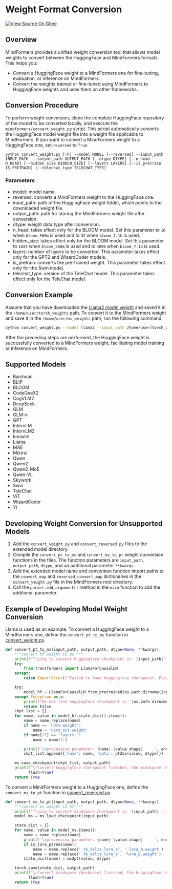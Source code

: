 # Weight Format Conversion

[![View Source On Gitee](https://mindspore-website.obs.cn-north-4.myhuaweicloud.com/website-images/r2.4.0/resource/_static/logo_source_en.svg)](https://gitee.com/mindspore/docs/blob/r2.4.0/docs/mindformers/docs/source_zh_cn/function/weight_conversion.md)

## Overview

MindFormers provides a unified weight conversion tool that allows model weights to convert between the HuggingFace and MindFormers formats. This helps you:

- Convert a HuggingFace weight to a MindFormers one for fine-tuning, evaluation, or inference on MindFormers.
- Convert the weights trained or fine-tuned using MindFormers to HuggingFace weights and uses them on other frameworks.

## Conversion Procedure

To perform weight conversion, clone the complete HuggingFace repository of the model to be converted locally, and execute the `mindformers/convert_weight.py` script. This script automatically converts the HuggingFace model weight file into a weight file applicable to MindFormers. If you want to convert a MindFormers weight to a HuggingFace one, set
`reversed` to `True`.

```shell
python convert_weight.py [-h] --model MODEL [--reversed] --input_path INPUT_PATH  --output_path OUTPUT_PATH [--dtype DTYPE] [--n_head N_HEAD] [--hidden_size HIDDEN_SIZE] [--layers LAYERS] [--is_pretrain IS_PRETRAIN] [--telechat_type TELECHAT_TYPE]
```

### Parameters

- model: model name.
- reversed: converts a MindFormers weight to the HuggingFace one.
- input_path: path of the HuggingFace weight folder, which points to the downloaded weight file.
- output_path: path for storing the MindFormers weight file after conversion.
- dtype: weight data type after conversion.
- n_head: takes effect only for the BLOOM model. Set this parameter to `16` when `bloom_560m` is used and to `32` when `bloom_7.1b` is used.
- hidden_size: takes effect only for the BLOOM model. Set this parameter to `1024` when `bloom_560m` is used and to `4096` when `bloom_7.1b` is used.
- layers: number of layers to be converted. This parameter takes effect only for the GPT2 and WizardCoder models.
- is_pretrain: converts the pre-trained weight. This parameter takes effect only for the Swin model.
- telechat_type: version of the TeleChat model. This parameter takes effect only for the TeleChat model.

## Conversion Example

Assume that you have downloaded the [Llama2 model weight](https://gitee.com/mindspore/mindformers/blob/r1.3.0/docs/model_cards/llama2.md#%E6%A8%A1%E5%9E%8B%E6%9D%83%E9%87%8D%E4%B8%8B%E8%BD%BD) and saved it in the `/home/user/torch_weights` path. To convert it to the MindFormers weight and save it in the `/home/user/ms_weights` path, run the following command:

```bash
python convert_weight.py --model llama2 --input_path /home/user/torch_weights --output_path /home/user/ms_weights/llama.ckpt
```

After the preceding steps are performed, the HuggingFace weight is successfully converted to a MindFormers weight, facilitating model training or inference on MindFormers.

## Supported Models

- Baichuan
- BLIP
- BLOOM
- CodeGeeX2
- CogVLM2
- DeepSeek
- GLM
- GLM-n
- GPT
- InternLM
- InternLM2
- knowlm
- Llama
- MAE
- Mixtral
- Qwen
- Qwen2
- Qwen2-MoE
- Qwen-VL
- Skywork
- Swin
- TeleChat
- ViT
- WizardCoder
- Yi

## Developing Weight Conversion for Unsupported Models

1. Add the `convert_weight.py` and `convert_reversed.py` files to the extended model directory.
2. Compile the `convert_pt_to_ms` and `convert_ms_to_pt` weight conversion functions in the files. The function parameters are `input_path`, `output_path`, `dtype`, and an additional parameter `**kwargs`.
3. Add the extended model name and conversion function import paths to the `convert_map` and `reversed_convert_map` dictionaries in the `convert_weight.py` file in the MindFormers root directory.
4. Call the `parser.add_argument()` method in the `main` function to add the additional parameter.

## Example of Developing Model Weight Conversion

Llama is used as an example. To convert a HuggingFace weight to a MindFormers one, define the `convert_pt_to_ms` function in [convert_weight.py](https://gitee.com/mindspore/mindformers/blob/r1.3.0/mindformers/models/llama/convert_weight.py).

```python
def convert_pt_to_ms(input_path, output_path, dtype=None, **kwargs):
    """convert hf weight to ms."""
    print(f"Trying to convert huggingface checkpoint in '{input_path}'.", flush=True)
    try:
        from transformers import LlamaForCausalLM
    except:
        raise ImportError(f"Failed to load huggingface checkpoint. Please make sure transformers is available.")

    try:
        model_hf = LlamaForCausalLM.from_pretrained(os.path.dirname(input_path))
    except Exception as e:
        print(f"Do not find huggingface checkpoint in '{os.path.dirname(input_path)}', Error {e.message}.", flush=True)
        return False
    ckpt_list = []
    for name, value in model_hf.state_dict().items():
        name = name_replace(name)
        if name == 'norm.weight':
            name = 'norm_out.weight'
        if name[:7] == 'layers.':
            name = name[7:]

        print(f'\rprocessing parameter: {name} {value.shape}     ', end='', flush=True)
        ckpt_list.append({'name': name, 'data': pt2ms(value, dtype)})

    ms.save_checkpoint(ckpt_list, output_path)
    print(f"\rConvert huggingface checkpoint finished, the mindspore checkpoint is saved in '{output_path}'.",
          flush=True)
    return True
```

To convert a MindFormers weight to a HuggingFace one, define the `convert_ms_to_pt` function in [convert_reversed.py](https://gitee.com/mindspore/mindformers/blob/r1.3.0/mindformers/models/llama/convert_reversed.py).

```python
def convert_ms_to_pt(input_path, output_path, dtype=None, **kwargs):
    """convert ms weight to hf."""
    print(f"Trying to convert mindspore checkpoint in '{input_path}'.", flush=True)
    model_ms = ms.load_checkpoint(input_path)

    state_dict = {}
    for name, value in model_ms.items():
        name = name_replace(name)
        print(f'\rprocessing parameter: {name} {value.shape}     ', end='', flush=True)
        if is_lora_param(name):
            name = name.replace('.tk_delta_lora_a', '.lora_A.weight')
            name = name.replace('.tk_delta_lora_b', 'lora_B.weight')
        state_dict[name] = ms2pt(value, dtype)

    torch.save(state_dict, output_path)
    print(f"\rConvert mindspore checkpoint finished, the huggingface checkpoint is saved in '{output_path}'.",
          flush=True)
    return True
```